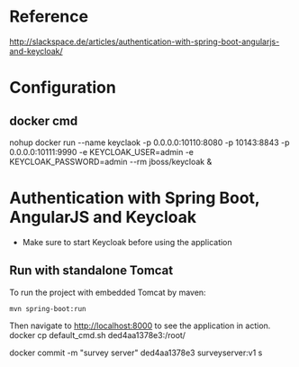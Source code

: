 # Reference
http://slackspace.de/articles/authentication-with-spring-boot-angularjs-and-keycloak/


# Configuration

## docker cmd
nohup  docker run  --name keyclaok -p 0.0.0.0:10110:8080 -p 10143:8843 -p 0.0.0.0:10111:9990 -e KEYCLOAK_USER=admin -e KEYCLOAK_PASSWORD=admin --rm  jboss/keycloak  &



# Authentication with Spring Boot, AngularJS and Keycloak

- Make sure to start Keycloak before using the application

## Run with standalone Tomcat

To run the project with embedded Tomcat by maven:

    mvn spring-boot:run
  
Then navigate to [http://localhost:8000](http://localhost:8000) to see the application in action.
docker cp  default_cmd.sh  ded4aa1378e3:/root/

docker commit -m "survey server" ded4aa1378e3 surveyserver:v1
s